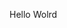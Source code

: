 Hello Wolrd



























































































































































































































































































































































































































































































































































































































































































































































































































































































































































































































































































